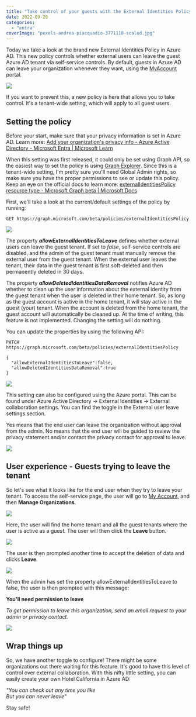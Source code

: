 ```yaml
---
title: "Take control of your guests with the External Identities Policy"
date: 2022-09-20
categories: 
  - "entra"
coverImage: "pexels-andrea-piacquadio-3771110-scaled.jpg"
---
```


Today we take a look at the brand new External Identities Policy in Azure AD. This new policy controls whether external users can leave the guest Azure AD tenant via self-service controls. By default, guests in Azure AD can leave your organization whenever they want, using the [MyAccount](https://myaccount.microsoft.com/organizations) portal.

![](/assets/images/image.png)

If you want to prevent this, a new policy is here that allows you to take control. It's a tenant-wide setting, which will apply to all guest users.

## Setting the policy

Before your start, make sure that your privacy information is set in Azure AD. Learn more: [Add your organization's privacy info - Azure Active Directory - Microsoft Entra | Microsoft Learn](https://learn.microsoft.com/en-us/azure/active-directory/fundamentals/active-directory-properties-area)

When this setting was first released, it could only be set using Graph API, so the easiest way to set the policy is using [Graph Explorer](https://aka.ms/ge). Since this is a tenant-wide setting, I'm pretty sure you'll need Global Admin rights, so make sure you have the proper permissions to see or update this policy. Keep an eye on the official docs to learn more: [externalIdentitiesPolicy resource type - Microsoft Graph beta | Microsoft Docs](https://docs.microsoft.com/en-us/graph/api/resources/externalidentitiespolicy?view=graph-rest-beta)

First, we'll take a look at the current/default settings of the policy by running:

```
GET https://graph.microsoft.com/beta/policies/externalIdentitiesPolicy
```

![](/assets/images/image-1.png)

The property **_allowExternalIdentitiesToLeave_** defines whether external users can leave the guest tenant. If set to _false_, self-service controls are disabled, and the admin of the guest tenant must manually remove the external user from the guest tenant. When the external user leaves the tenant, their data in the guest tenant is first soft-deleted and then permanently deleted in 30 days.

The property **_allowDeletedIdentitiesDataRemoval_** notifies Azure AD whether to clean up the user information about the external identity from the guest tenant when the user is deleted in their home tenant. So, as long as the guest account is active in the home tenant, it will stay active in the guest (your) tenant. When the account is deleted from the home tenant, the guest account will automatically be cleaned up. At the time of writing, this feature is not implemented. Changing the setting will do nothing.

You can update the properties by using the following API:

```
PATCH https://graph.microsoft.com/beta/policies/externalIdentitiesPolicy

{
  "allowExternalIdentitiesToLeave":false,
  "allowDeletedIdentitiesDataRemoval":true
}
```

![](/assets/images/image-2.png)

This setting can also be configured using the Azure portal. This can be found under Azure Active Directory -> External Identities -> External collaboration settings. You can find the toggle in the External user leave settings section.

Yes means that the end user can leave the organization without approval from the admin. No means that the end user will be guided to review the privacy statement and/or contact the privacy contact for approval to leave.

![](/assets/images/image-8.png)

## User experience - Guests trying to leave the tenant

So let's see what it looks like for the end user when they try to leave your tenant. To access the self-service page, the user will go to [My Account](https://myaccount.microsoft.com/), and then **Manage Organizations**.

![](/assets/images/image-4.png)

Here, the user will find the home tenant and all the guest tenants where the user is active as a guest. The user will then click the **Leave** button.

![](/assets/images/image-5.png)

The user is then prompted another time to accept the deletion of data and clicks **Leave**.

![](/assets/images/image-6.png)

When the admin has set the property allowExternalIdentitiesToLeave to false, the user is then prompted with this message:

**You'll need permission to leave**

_To get permission to leave this organization, send an email request to your admin or <tenant name> privacy contact._

![](/assets/images/image-7.png)

## Wrap things up

So, we have another toggle to configure! There might be some organizations out there waiting for this feature. It's good to have this level of control over external collaboration. With this nifty little setting, you can easily create your own Hotel California in Azure AD:

_"You can check out any time you like  
But you can never leave"_

Stay safe!
